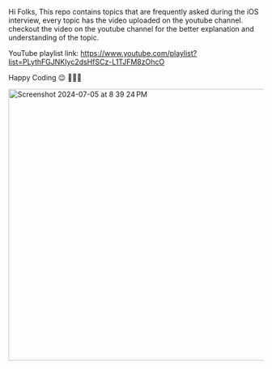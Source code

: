 Hi Folks, 
This repo contains topics that are frequently asked during the iOS interview, every topic has the video uploaded on the youtube channel. checkout the video on the youtube channel for the better explanation and understanding of the topic.

YouTube playlist link: https://www.youtube.com/playlist?list=PLythFGJNKIyc2dsHfSCz-L1TJFM8zOhcO

Happy Coding 😉 👩🏻‍💻


<img width="536" alt="Screenshot 2024-07-05 at 8 39 24 PM" src="https://github.com/user-attachments/assets/a721c20f-6901-4530-a374-7f52119cf78e">
